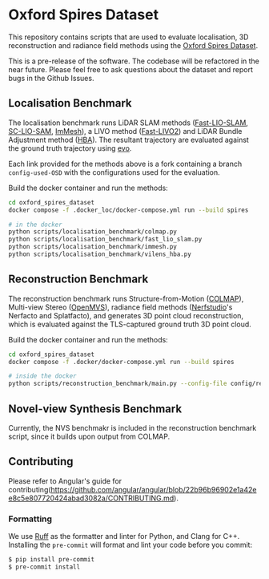 # Oxford Spires Dataset
This repository contains scripts that are used to evaluate localisation, 3D reconstruction and radiance field methods using the [Oxford Spires Dataset](https://dynamic.robots.ox.ac.uk/datasets/oxford-spires/). 

This is a pre-release of the software. The codebase will be refactored in the near future. Please feel free to ask questions about the dataset and report bugs in the Github Issues.

## Localisation Benchmark
The localisation benchmark runs LiDAR SLAM methods ([Fast-LIO-SLAM](https://github.com/ori-drs/FAST_LIO_SLAM), [SC-LIO-SAM](https://github.com/ori-drs/SC-LIO-SAM), [ImMesh](https://github.com/ori-drs/ImMesh_hesai)), a LIVO method ([Fast-LIVO2](https://github.com/ori-drs/FAST-LIVO2)) and LiDAR Bundle Adjustment method ([HBA](https://github.com/ori-drs/HBA)). The resultant trajectory are evaluated against the ground truth trajectory using [evo](https://github.com/MichaelGrupp/evo).

Each link provided for the methods above is a fork containing a branch `config-used-OSD` with the configurations used for the evaluation.

Build the docker container and run the methods:
```bash
cd oxford_spires_dataset
docker compose -f .docker_loc/docker-compose.yml run --build spires

# in the docker
python scripts/localisation_benchmark/colmap.py
python scripts/localisation_benchmark/fast_lio_slam.py
python scripts/localisation_benchmark/immesh.py
python scripts/localisation_benchmark/vilens_hba.py
```


## Reconstruction Benchmark
The reconstruction benchmark runs Structure-from-Motion ([COLMAP](https://colmap.github.io/)), Multi-view Stereo ([OpenMVS](https://github.com/cdcseacave/openMVS)), radiance field methods ([Nerfstudio](https://github.com/nerfstudio-project/nerfstudio/tree/main/nerfstudio)'s Nerfacto and Splatfacto), and generates 3D point cloud reconstruction, which is evaluated against the TLS-captured ground truth 3D point cloud.

Build the docker container and run the methods:
```bash
cd oxford_spires_dataset
docker compose -f .docker/docker-compose.yml run --build spires

# inside the docker
python scripts/reconstruction_benchmark/main.py --config-file config/recon_benchmark.yaml
```

## Novel-view Synthesis Benchmark
Currently, the NVS benchmakr is included in the reconstruction benchmark script, since it builds upon output from COLMAP. 

## Contributing
Please refer to Angular's guide for contributing(https://github.com/angular/angular/blob/22b96b96902e1a42ee8c5e807720424abad3082a/CONTRIBUTING.md).

### Formatting
We use [Ruff](https://github.com/astral-sh/ruff) as the formatter and linter for Python, and Clang for C++. Installing the `pre-commit` will format and lint your code before you commit:

```bash
$ pip install pre-commit
$ pre-commit install
```

